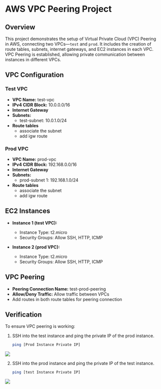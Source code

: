 # AWS VPC Peering Project

## Overview

This project demonstrates the setup of Virtual Private Cloud (VPC) Peering in AWS, connecting two VPCs—`test` and `prod`. It includes the creation of route tables, subnets, internet gateways, and EC2 instances in each VPC. VPC Peering is established, allowing private communication between instances in different VPCs.

## VPC Configuration

### Test VPC

- **VPC Name:** test-vpc
- **IPv4 CIDR Block:** 10.0.0.0/16
- **Internet Gateway**
- **Subnets:** 
  - test-subnet: 10.0.1.0/24
- **Route tables**
  - associate the subnet
  - add igw route
  
### Prod VPC

- **VPC Name:** prod-vpc
- **IPv4 CIDR Block:** 192.168.0.0/16
- **Internet Gateway**
- **Subnets:** 
  - prod-subnet 1: 192.168.1.0/24
- **Route tables**
  - associate the subnet
  - add igw route

  
## EC2 Instances

- **Instance 1 (test VPC):**
  - Instance Type: t2.micro
  - Security Groups: Allow SSH, HTTP, ICMP

- **Instance 2 (prod VPC):**
  - Instance Type: t2.micro
  - Security Groups: Allow SSH, HTTP, ICMP

## VPC Peering

- **Peering Connection Name:** test-prod-peering
- **Allow/Deny Traffic:** Allow traffic between VPCs
- Add routes in both route tables for peering connection

## Verification

To ensure VPC peering is working:

1. SSH into the test  instance and ping the private IP of the prod instance.
   ```bash
   ping [Prod Instance Private IP]

  ![](images/test.png)

2. SSH into the prod instance and ping the private IP of the test instance.
   ```bash
   ping [test Instance Private IP]
  ![](images/Prod.png)
